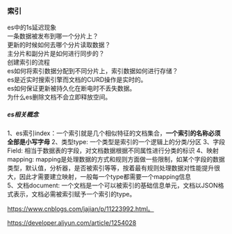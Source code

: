 
### 索引
  
es中的1s延迟现象       
一条数据被发布到哪一个分片上？      
更新的时候如何去哪个分片读取数据？      
主分片和副分片是如何进行同步的？      
创建索引的流程      
es如何将索引数据分配到不同分片上，索引数据如何进行存储？     
es是近实时搜索引擎而文档的CURD操作是实时的。    
es如何保证更新被持久化在断电时不丢失数据。      
为什么es删除文档不会立即释放空间。    

##### es相关概念

1、es索引index：一个索引就是几个相似特征的文档集合，**一个索引的名称必须全部是小写字母**
2、类型type: 一个类型是索引的一个逻辑上的分类/分区
3、字段Field: 相当于数据表的字段，对文档数据根据不同属性进行分类的标识
4、映射mapping: mapping是处理数据的方式和规则方面做一些限制，如某个字段的数据类型，默认值，分析器，是否被索引等等，按着最有规则处理数据对性能提升很大，因此才需要建立映射，一般每一个type都需要一个mapping信息      
5、文档document: 一个文档是一个可以被索引的基础信息单元，文档以JSON格式表示，文档必需被索引赋予一个索引的type。    

https://www.cnblogs.com/jajian/p/11223992.html。        

https://developer.aliyun.com/article/1254028      















